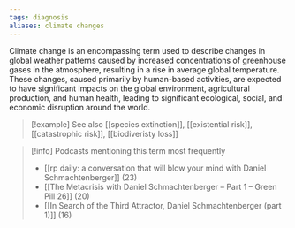 ```yaml
---
tags: diagnosis
aliases: climate changes
---
```


Climate change is an encompassing term used to describe changes in global weather patterns caused by increased concentrations of greenhouse gases in the atmosphere, resulting in a rise in average global temperature. These changes, caused primarily by human-based activities, are expected to have significant impacts on the global environment, agricultural production, and human health, leading to significant ecological, social, and economic disruption around the world.

> [!example] See also
> [[species extinction]], [[existential risk]], [[catastrophic risk]], [[biodiveristy loss]]

> [!info] Podcasts mentioning this term most frequently
> * [[rp daily: a conversation that will blow your mind with Daniel Schmachtenberger]] (23)
> * [[The Metacrisis with Daniel Schmachtenberger – Part 1 – Green Pill 26]] (20)
> * [[In Search of the Third Attractor, Daniel Schmachtenberger (part 1)]] (16)